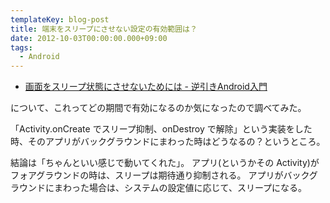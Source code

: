 ```yaml
---
templateKey: blog-post
title: 端末をスリープにさせない設定の有効範囲は？
date: 2012-10-03T00:00:00.000+09:00
tags:
  - Android
---
```

* [画面をスリープ状態にさせないためには - 逆引きAndroid入門](http://www.adakoda.com/android/000207.html)

について、これってどの期間で有効になるのか気になったので調べてみた。
<!-- more -->
「Activity.onCreate でスリープ抑制、onDestroy で解除」という実装をした時、そのアプリがバックグラウンドにまわった時はどうなるの？というところ。

結論は「ちゃんといい感じで動いてくれた」。
アプリ(というかその Activity)がフォアグラウンドの時は、スリープは期待通り抑制される。
アプリがバックグラウンドにまわった場合は、システムの設定値に応じて、スリープになる。